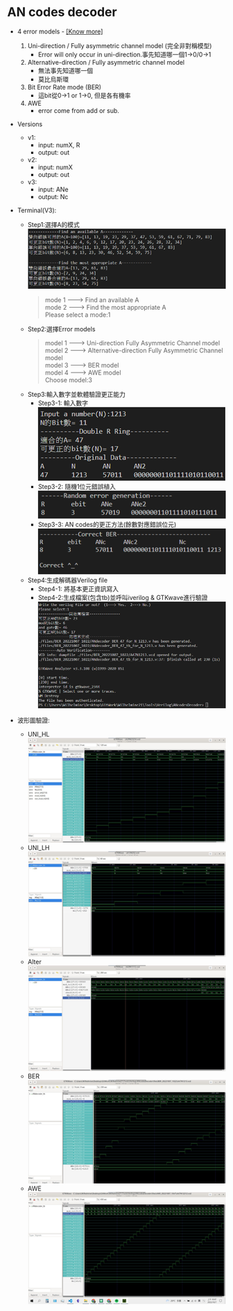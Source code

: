 # AN codes decoder
* 4 error models - [[Know more]](https://github.com/Wilhelmine21/Wilhelmine21/blob/main/MyProject_GUI/AN%20Codes.md#4-error-model)
    1. Uni-direction / Fully asymmetric channel model (完全非對稱模型)
        * Error will only occur in uni-direction.事先知道哪一個1->0/0->1
    2. Alternative-direction / Fully asymmetric channel model 
        * 無法事先知道哪一個
        * 莫比烏斯環
    3. Bit Error Rate mode (BER)
        * 這bit從0->1 or 1->0, 但是各有機率
    4. AWE 
        * error come from add or sub.

* Versions
    * v1: 
        * input: numX, R
        * output: out
    * v2:
        * input: numX
        * output: out
    * v3:
        * input: ANe
        * output: Nc

* Terminal(V3):
    * Step1:選擇A的模式  
        <img src="./img/v3_step1.png"></br>  
        > mode 1 ---> Find an available A  
        > mode 2 ---> Find the most appropriate A   
        > Please select a mode:1   
    * Step2:選擇Error models
        > model 1 ---> Uni-direction Fully Asymmetric Channel model  
        > model 2 ---> Alternative-direction Fully Asymmetric Channel model  
        > model 3 ---> BER model  
        > model 4 ---> AWE model  
        > Choose model:3  
    * Step3:輸入數字並軟體驗證更正能力  
        * Step3-1: 輸入數字  
        <img src="./img/v3_step3_1.png"></br>  
        * Step3-2: 隨機1位元錯誤植入  
        <img src="./img/v3_step3_2.png"></br>  
        * Step3-3: AN codes的更正方法(餘數對應錯誤位元)   
        <img src="./img/v3_step3_3.png"></br>  
    * Step4:生成解碼器Verilog file  
        * Step4-1: 將基本更正資訊寫入          
        * Step4-2:生成檔案(包含tb)並呼叫iverilog & GTKwave進行驗證
        <img src="./img/v3_step4.png"></br> 
* 波形圖驗證:
    * UNI_HL
    <img src="./img/ver3_UNIHLA29N23234.jpg"></br>
    * UNI_LH
    <img src="./img/ver3_UNILHA13N252.jpg"></br> 
    * Alter
    <img src="./img/ver3_AlterA29N1312.jpg"></br> 
    * BER
    <img src="./img/ver3_BERA47N1213.jpg"></br> 
    * AWE
    <img src="./img/ver3_AWEA47N12212.jpg"></br> 
